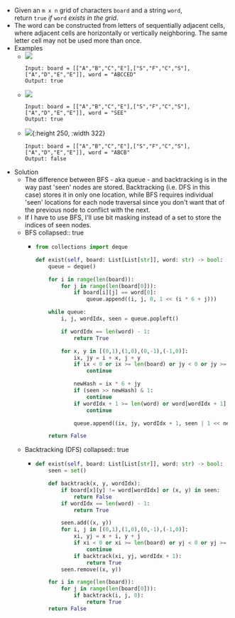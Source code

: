- Given an `m x n` grid of characters `board` and a string `word`, return `true` *if* `word` *exists in the grid*.
- The word can be constructed from letters of sequentially adjacent cells, where adjacent cells are horizontally or vertically neighboring. The same letter cell may not be used more than once.
- Examples
	- ![](https://assets.leetcode.com/uploads/2020/11/04/word2.jpg) 
	  ```
	  Input: board = [["A","B","C","E"],["S","F","C","S"],["A","D","E","E"]], word = "ABCCED"
	  Output: true
	  ```
	- ![](https://assets.leetcode.com/uploads/2020/11/04/word-1.jpg)
	  ```
	  Input: board = [["A","B","C","E"],["S","F","C","S"],["A","D","E","E"]], word = "SEE"
	  Output: true
	  ```
	- ![](https://assets.leetcode.com/uploads/2020/10/15/word3.jpg){:height 250, :width 322}
	  ```
	  Input: board = [["A","B","C","E"],["S","F","C","S"],["A","D","E","E"]], word = "ABCB"
	  Output: false
	  ```
- Solution
	- The difference between BFS - aka queue - and backtracking is in the way past 'seen' nodes are stored. Backtracking (i.e. DFS in this case) stores it in only one location, while BFS requires individual 'seen' locations for each node traversal since you don't want that of the previous node to conflict with the next.
	- If I have to use BFS, I'll use bit masking instead of a set to store the indices of seen nodes.
	- BFS
	  collapsed:: true
		- ```python
		  from collections import deque
		  
		  def exist(self, board: List[List[str]], word: str) -> bool:
		      queue = deque()
		  
		      for i in range(len(board)):
		          for j in range(len(board[0])):
		              if board[i][j] == word[0]:
		                  queue.append((i, j, 0, 1 << (i * 6 + j)))
		  
		      while queue:
		          i, j, wordIdx, seen = queue.popleft()
		  
		          if wordIdx == len(word) - 1:
		              return True
		  
		          for x, y in [(0,1),(1,0),(0,-1),(-1,0)]:
		              ix, jy = i + x, j + y
		              if ix < 0 or ix >= len(board) or jy < 0 or jy >= len(board[0]):
		                  continue
		  
		              newHash = ix * 6 + jy
		              if (seen >> newHash) & 1:
		                  continue
		              if wordIdx + 1 >= len(word) or word[wordIdx + 1] != board[ix][jy]:
		                  continue
		  
		              queue.append((ix, jy, wordIdx + 1, seen | 1 << newHash))
		  
		      return False
		  ```
	- Backtracking (DFS)
	  collapsed:: true
		- ```python
		  def exist(self, board: List[List[str]], word: str) -> bool:
		      seen = set()
		  
		      def backtrack(x, y, wordIdx):
		          if board[x][y] != word[wordIdx] or (x, y) in seen:
		              return False
		          if wordIdx == len(word) - 1:
		              return True
		  
		          seen.add((x, y))
		          for i, j in [(0,1),(1,0),(0,-1),(-1,0)]:
		              xi, yj = x + i, y + j
		              if xi < 0 or xi >= len(board) or yj < 0 or yj >= len(board[0]):
		                  continue
		              if backtrack(xi, yj, wordIdx + 1):
		                  return True
		          seen.remove((x, y))
		  
		      for i in range(len(board)):
		          for j in range(len(board[0])):
		              if backtrack(i, j, 0):
		                  return True
		      return False
		  ```